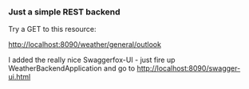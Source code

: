 ### Just a simple REST backend

Try a GET to this resource:

[http://localhost:8090/weather/general/outlook](http://localhost:8090/weather/general/outlook)

I added the really nice Swaggerfox-UI - just fire up WeatherBackendApplication and go to [http://localhost:8090/swagger-ui.html](http://localhost:8090/swagger-ui.html)